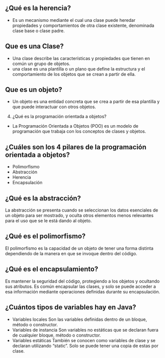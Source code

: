 ## ¿Qué es la herencia?

- Es un mecanismo mediante el cual una clase puede heredar propiedades y comportamientos de otra clase existente, denominada clase base o clase padre.

## Que es una Clase?

- Una clase describe las características y propiedades que tienen en común un grupo de objetos. 
- una clase es una plantilla o un plano que define la estructura y el comportamiento de los objetos que se crean a partir de ella.

## Que es un objeto?

- Un objeto es una entidad concreta que se crea a partir de esa plantilla y que puede interactuar con otros objetos.

4. ¿Qué es la programación orientada a objetos?

- La Programación Orientada a Objetos (POO) es un modelo de programación que trabaja con los conceptos de clases y objetos. 

## ¿Cuáles son los 4 pilares de la programación orientada a objetos?

- Polimorfismo
- Abstracción
- Herencia
- Encapsulación

## ¿Qué es la abstracción?

La abstracción se presenta cuando se seleccionan los datos esenciales de un objeto para ser mostrado, y oculta otros elementos menos relevantes para el uso que se le está dando al objeto.

## ¿Qué es el polimorfismo?

El polimorfismo es la capacidad de un objeto de tener una forma distinta dependiendo de la manera en que se invoque dentro del código.

## ¿Qué es el encapsulamiento?

Es mantener la seguridad del código, protegiendo a los objetos y ocultando sus atributos. Es común encapsular las clases, y solo se puede acceder a esa información mediante operaciones definidas durante su encapsulación.

## ¿Cuántos tipos de variables hay en Java?

- Variables locales
Son las variables definidas dentro de un bloque, método o constructor.
- Variables de instancia
Son variables no estáticas que se declaran fuera de cualquier bloque, método o constructor.
- Variables estáticas
También se conocen como variables de clase y se declaran utilizando “static”. Solo se puede tener una copia de estas por clase.

